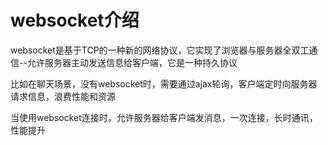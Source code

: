 <!--
 * @Author: ymq
 * @Date: 2021-12-27 18:51:08
 * @LastEditTime: 2021-12-27 18:58:43
 * @LastEditors: ymq
 * @Description: 
-->

# websocket介绍

websocket是基于TCP的一种新的网络协议，它实现了浏览器与服务器全双工通信--允许服务器主动发送信息给客户端，它是一种持久协议

比如在聊天场景，没有websocket时，需要通过ajax轮询，客户端定时向服务器请求信息，浪费性能和资源

当使用websocket连接时，允许服务器给客户端发消息，一次连接，长时通讯，性能提升

